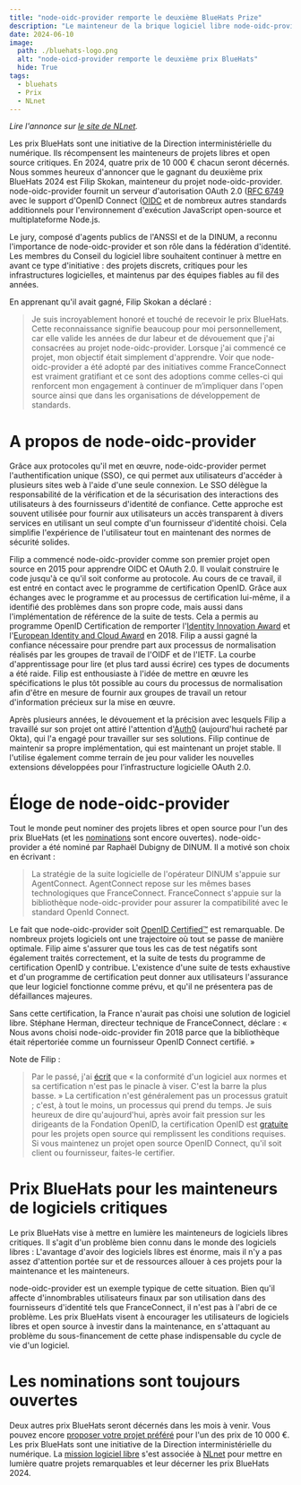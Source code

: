 ```yaml
---
title: "node-oidc-provider remporte le deuxième BlueHats Prize"
description: "Le mainteneur de la brique logiciel libre node-oidc-provider est recompensé pour son implication de longue haleine"
date: 2024-06-10
image:
  path: ./bluehats-logo.png
  alt: "node-oicd-provider remporte le deuxième prix BlueHats"
  hide: True
tags:
  - bluehats
  - Prix
  - NLnet
---
```


*Lire l'annonce sur [le site de NLnet](https://nlnet.nl/news/2024/20240418-BlueHatsPrize1.html).*

Les prix BlueHats sont une initiative de la Direction interministérielle du numérique. Ils récompensent les mainteneurs de projets libres et open source critiques. En 2024, quatre prix de 10 000 € chacun seront décernés. Nous sommes heureux d'annoncer que le gagnant du deuxième prix BlueHats 2024 est Filip Skokan, mainteneur du projet node-oidc-provider. node-oidc-provider fournit un serveur d'autorisation OAuth 2.0 ([RFC 6749](https://www.rfc-editor.org/rfc/rfc6749.htm) avec le support d'OpenID Connect ([OIDC](https://openid.net/connect/) et de nombreux autres standards additionnels pour l'environnement d'exécution JavaScript open-source et multiplateforme Node.js.

Le jury, composé d'agents publics de l'ANSSI et de la DINUM, a reconnu l'importance de node-oidc-provider et son rôle dans la fédération d'identité. Les membres du Conseil du logiciel libre souhaitent continuer à mettre en avant ce type d'initiative : des projets discrets, critiques pour les infrastructures logicielles, et maintenus par des équipes fiables au fil des années. 

En apprenant qu'il avait gagné, Filip Skokan a déclaré :

> Je suis incroyablement honoré et touché de recevoir le prix BlueHats. Cette reconnaissance signifie beaucoup pour moi personnellement, car elle valide les années de dur labeur et de dévouement que j'ai consacrées au projet node-oidc-provider. Lorsque j'ai commencé ce projet, mon objectif était simplement d'apprendre. Voir que node-oidc-provider a été adopté par des initiatives comme FranceConnect est vraiment gratifiant et ce sont des adoptions comme celles-ci qui renforcent mon engagement à continuer de m’impliquer dans l'open source ainsi que dans les organisations de développement de standards. 

# A propos de node-oidc-provider

Grâce aux protocoles qu'il met en œuvre, node-oidc-provider permet l'authentification unique (SSO), ce qui permet aux utilisateurs d'accéder à plusieurs sites web à l'aide d'une seule connexion. Le SSO délègue la responsabilité de la vérification et de la sécurisation des interactions des utilisateurs à des fournisseurs d'identité de confiance. Cette approche est souvent utilisée pour fournir aux utilisateurs un accès transparent à divers services en utilisant un seul compte d'un fournisseur d'identité choisi. Cela simplifie l'expérience de l'utilisateur tout en maintenant des normes de sécurité solides.

Filip a commencé node-oidc-provider comme son premier projet open source en 2015 pour apprendre OIDC et OAuth 2.0. Il voulait construire le code jusqu'à ce qu'il soit conforme au protocole. Au cours de ce travail, il est entré en contact avec le programme de certification OpenID. Grâce aux échanges avec le programme et au processus de certification lui-même, il a identifié des problèmes dans son propre code, mais aussi dans l'implémentation de référence de la suite de tests. Cela a permis au programme OpenID Certification de remporter l'[Identity Innovation Award](https://openid.net/openid-certification-program-wins-2018-identity-innovation-award/) et l'[European Identity and Cloud Award](https://openid.net/openid-certification-program-wins-2018-european-identity-and-cloud-award/) en 2018. Filip a aussi gagné la confiance nécessaire pour prendre part aux processus de normalisation réalisés par les groupes de travail de l'OIDF et de l'IETF. La courbe d'apprentissage pour lire (et plus tard aussi écrire) ces types de documents a été raide. Filip est enthousiaste à l'idée de mettre en œuvre les spécifications le plus tôt possible au cours du processus de normalisation afin d'être en mesure de fournir aux groupes de travail un retour d'information précieux sur la mise en œuvre.
 
Après plusieurs années, le dévouement et la précision avec lesquels Filip a travaillé sur son projet ont attiré l'attention d'[Auth0](https://auth0.com/) (aujourd'hui racheté par Okta), qui l'a engagé pour travailler sur ses solutions. Filip continue de maintenir sa propre implémentation, qui est maintenant un projet stable. Il l'utilise également comme terrain de jeu pour valider les nouvelles extensions développées pour l’infrastructure logicielle OAuth 2.0. 

# Éloge de node-oidc-provider

Tout le monde peut nominer des projets libres et open source pour l'un des prix BlueHats (et les [nominations](https://nlnet.nl/bluehatsprize/2024/) sont encore ouvertes). node-oidc-provider a été nominé par Raphaël Dubigny de DINUM. Il a motivé son choix en écrivant :

> La stratégie de la suite logicielle de l'opérateur DINUM s'appuie sur AgentConnect. AgentConnect repose sur les mêmes bases technologiques que FranceConnect. FranceConnect s'appuie sur la bibliothèque node-oidc-provider pour assurer la compatibilité avec le standard OpenId Connect.

Le fait que node-oidc-provider soit [OpenID Certified:tm:](https://openid.net/certification/) est remarquable. De nombreux projets logiciels ont une trajectoire où tout se passe de manière optimale. Filip aime s'assurer que tous les cas de test négatifs sont également traités correctement, et la suite de tests du programme de certification OpenID y contribue. L'existence d'une suite de tests exhaustive et d'un programme de certification peut donner aux utilisateurs l'assurance que leur logiciel fonctionne comme prévu, et qu'il ne présentera pas de défaillances majeures.

Sans cette certification, la France n'aurait pas choisi une solution de logiciel libre. Stéphane Herman, directeur technique de FranceConnect, déclare : « Nous avons choisi node-oidc-provider fin 2018 parce que la bibliothèque était répertoriée comme un fournisseur OpenID Connect certifié. »

Note de Filip :

> Par le passé, j'ai [écrit](https://x.com/_panva/status/1390957409695371264) que « la conformité d'un logiciel aux normes et sa certification n'est pas le pinacle à viser. C'est la barre la plus basse. » La certification n'est généralement pas un processus gratuit ; c'est, à tout le moins, un processus qui prend du temps. Je suis heureux de dire qu'aujourd'hui, après avoir fait pression sur les dirigeants de la Fondation OpenID, la certification OpenID est [gratuite](https://www.openid.net/certification/open-source-project-certification-policy/) pour les projets open source qui remplissent les conditions requises. Si vous maintenez un projet open source OpenID Connect, qu'il soit client ou fournisseur, faites-le certifier. 

# Prix BlueHats pour les mainteneurs de logiciels critiques

Le prix BlueHats vise à mettre en lumière les mainteneurs de logiciels libres critiques. Il s'agit d'un problème bien connu dans le monde des logiciels libres : L'avantage d'avoir des logiciels libres est énorme, mais il n'y a pas assez d'attention portée sur et de ressources allouer à ces projets pour la maintenance et les mainteneurs.

node-oidc-provider est un exemple typique de cette situation. Bien qu'il affecte d'innombrables utilisateurs finaux par son utilisation dans des fournisseurs d'identité tels que FranceConnect, il n'est pas à l'abri de ce problème. Les prix BlueHats visent à encourager les utilisateurs de logiciels libres et open source à investir dans la maintenance, en s'attaquant au problème du sous-financement de cette phase indispensable du cycle de vie d'un logiciel.

# Les nominations sont toujours ouvertes

Deux autres prix BlueHats seront décernés dans les mois à venir. Vous pouvez encore [proposer votre projet préféré](https://nlnet.nl/bluehatsprize/2024/) pour l'un des prix de 10 000 €. Les prix BlueHats sont une initiative de la Direction interministérielle du numérique. La [mission logiciel libre](https://code.gouv.fr/) s'est associée à [NLnet](https://nlnet.nl) pour mettre en lumière quatre projets remarquables et leur décerner les prix BlueHats 2024.
